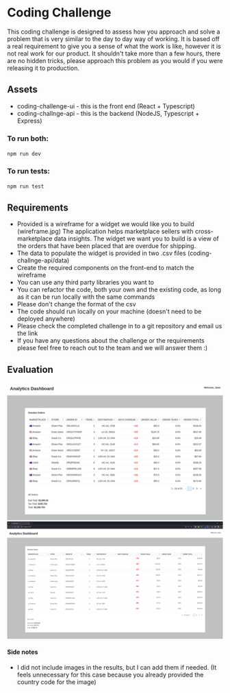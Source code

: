# Coding Challenge

This coding challenge is designed to assess how you approach and solve a problem that is very similar to the day to day way of working. It is based off a real requirement to give you a sense of what the work is like, however it is not real work for our product. It shouldn't take more than a few hours, there are no hidden tricks, please approach this problem as you would if you were releasing it to production.

## Assets

- coding-challenge-ui - this is the front end (React + Typescript)
- coding-challnge-api - this is the backend (NodeJS, Typescript + Express)

### To run both:

`npm run dev`

### To run tests:

`npm run test`

## Requirements

- Provided is a wireframe for a widget we would like you to build (wireframe.jpg) The application helps marketplace sellers with cross-marketplace data insights. The widget we want you to build is a view of the orders that have been placed that are overdue for shipping.
- The data to populate the widget is provided in two .csv files (coding-challnge-api/data)
- Create the required components on the front-end to match the wireframe
- You can use any third party libraries you want to
- You can refactor the code, both your own and the existing code, as long as it can be run locally with the same commands
- Please don't change the format of the csv
- The code should run locally on your machine (doesn't need to be deployed anywhere)
- Please check the completed challenge in to a git repository and email us the link
- If you have any questions about the challenge or the requirements please feel free to reach out to the team and we will answer them :)

## Evaluation

![Evaluation](wireframe.jpg)
![alt text](results.png)

#### Side notes

- I did not include images in the results, but I can add them if needed. (It feels unnecessary for this case because you already provided the country code for the image)
